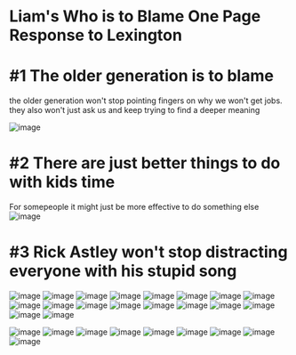 # Liam's Who is to Blame One Page Response to Lexington


# #1 The older generation is to blame
the older generation won't stop pointing fingers on why we won't get jobs. 
they also won't just ask us and keep trying to find a deeper meaning

![image](/docs/assets/image_2022-03-08_221116.jpg)



# #2 There are just better things to do with kids time
For somepeople it might just be more effective to do something else
![image](/docs/assets/image_2022-03-08_222229.jpg)


# #3 Rick Astley won't stop distracting everyone with his stupid song
![image](/docs/assets/download.gif)
![image](/docs/assets/download.gif)
![image](/docs/assets/download.gif)
![image](/docs/assets/download.gif)
![image](/docs/assets/download.gif)
![image](/docs/assets/download.gif)
![image](/docs/assets/download.gif)
![image](/docs/assets/download.gif)
![image](/docs/assets/download.gif)
![image](/docs/assets/download.gif)
![image](/docs/assets/download.gif)
![image](/docs/assets/download.gif)
![image](/docs/assets/download.gif)
![image](/docs/assets/download.gif)
![image](/docs/assets/download.gif)
![image](/docs/assets/download.gif)
![image](/docs/assets/download.gif)
![image](/docs/assets/download.gif)

![image](/docs/assets/download.gif)
![image](/docs/assets/download.gif)
![image](/docs/assets/download.gif)
![image](/docs/assets/download.gif)
![image](/docs/assets/download.gif)
![image](/docs/assets/download.gif)
![image](/docs/assets/download.gif)
![image](/docs/assets/download.gif)
![image](/docs/assets/download.gif)







